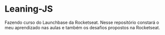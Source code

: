 ﻿# Leaning-JS

Fazendo curso do Launchbase da Rocketseat.
Nesse repositório constará o meu aprendizado nas aulas e também os desafios propostos na Rocketseat.
